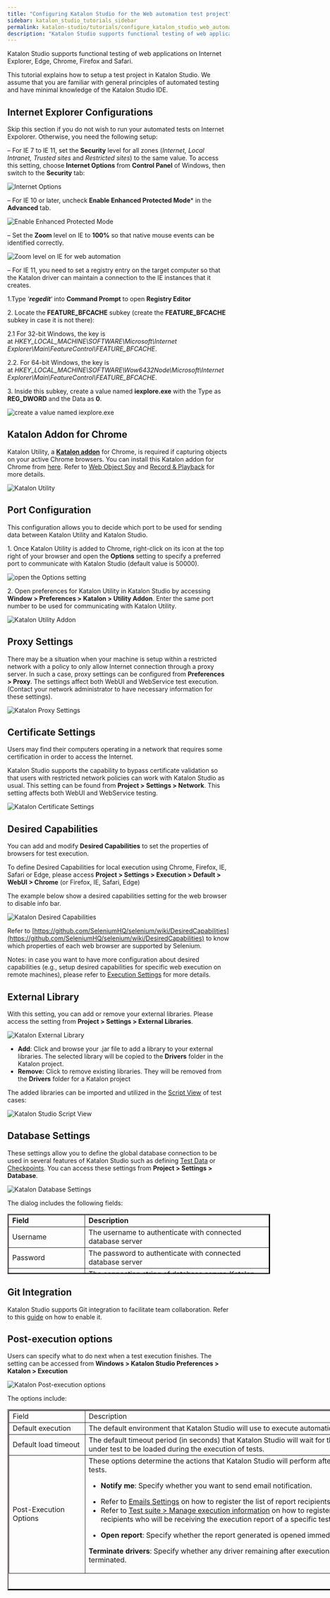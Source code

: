 ```yaml
---
title: "Configuring Katalon Studio for the Web automation test project"
sidebar: katalon_studio_tutorials_sidebar
permalink: katalon-studio/tutorials/configure_katalon_studio_web_automation_test_project.html
description: "Katalon Studio supports functional testing of web applications on many browsers. This tutorial explains how to setup a test project in Katalon Studio."
---
```

[](#)

Katalon Studio supports functional testing of web applications on Internet Explorer, Edge, Chrome, Firefox and Safari.  
  
This tutorial explains how to setup a test project in Katalon Studio. We assume that you are familiar with general principles of automated testing and have minimal knowledge of the Katalon Studio IDE.

**Internet Explorer Configurations**
------------------------------------

Skip this section if you do not wish to run your automated tests on Internet Expolorer. Otherwise, you need the following setup:

– For IE 7 to IE 11, set the **Security** level for all zones (_Internet, Local Intranet, Trusted sites_ and _Restricted sites_) to the same value. To access this setting, choose **Internet Options** from **Control Panel** of Windows, then switch to the **Security** tab:

![Internet Options](../../images/katalon-studio/tutorials/configure_katalon_studio_web_automation_test_project/1.-Katalon-Security.png)

– For IE 10 or later, uncheck **Enable Enhanced Protected Mode*** in the **Advanced** tab.

![Enable Enhanced Protected Mode](../../images/katalon-studio/tutorials/configure_katalon_studio_web_automation_test_project/2.-Katalon-Security.png)

– Set the **Zoom** level on IE to **100%** so that native mouse events can be identified correctly.

![Zoom level on IE for web automation](../../images/katalon-studio/tutorials/configure_katalon_studio_web_automation_test_project/3.-Katalon-IE.png)

– For IE 11, you need to set a registry entry on the target computer so that the Katalon driver can maintain a connection to the IE instances that it creates.

1.Type ‘**_regedit_**‘ into **Command Prompt** to open **Registry Editor**

2\. Locate the **FEATURE_BFCACHE** subkey (create the **FEATURE_BFCACHE** subkey in case it is not there):

2.1 For 32-bit Windows, the key is at _HKEY\_LOCAL\_MACHINE\\SOFTWARE\\Microsoft\\Internet Explorer\\Main\\FeatureControl\\FEATURE_BFCACHE_.

2.2. For 64-bit Windows, the key is at _HKEY\_LOCAL\_MACHINE\\SOFTWARE\\Wow6432Node\\Microsoft\\Internet Explorer\\Main\\FeatureControl\\FEATURE_BFCACHE_.

3\. Inside this subkey, create a value named **iexplore.exe** with the Type as **REG_DWORD** and the Data as **0**.

![create a value named iexplore.exe](../../images/katalon-studio/tutorials/configure_katalon_studio_web_automation_test_project/4.-Katalon-Reg_Dword.png)

Katalon Addon for Chrome
------------------------

Katalon Utility, a [**Katalon addon**](https://chrome.google.com/webstore/detail/katalon-utility/ljdobmomdgdljniojadhoplhkpialdid) for Chrome, is required if capturing objects on your active Chrome browsers. You can install this Katalon addon for Chrome from [here](https://chrome.google.com/webstore/detail/katalon-utility/ljdobmomdgdljniojadhoplhkpialdid). Refer to [Web Object Spy](https://docs.katalon.com/x/5BZO) and [Record & Playback](https://docs.katalon.com/x/RwnR) for more details.

![Katalon Utility](../../images/katalon-studio/tutorials/configure_katalon_studio_web_automation_test_project/5.-Katalon-Addon.png)

**Port Configuration**
----------------------

This configuration allows you to decide which port to be used for sending data between Katalon Utility and Katalon Studio.

1. Once Katalon Utility is added to Chrome, right-click on its icon at the top right of your browser and open the **Options** setting to specify a preferred port to communicate with Katalon Studio (default value is 50000).

![open the Options setting](../../images/katalon-studio/tutorials/configure_katalon_studio_web_automation_test_project/6.Katalon-Utility.png)

2\. Open preferences for Katalon Utility in Katalon Studio by accessing **Window > Preferences > Katalon > Utility Addon**. Enter the same port number to be used for communicating with Katalon Utility.

![Katalon Utility Addon](../../images/katalon-studio/tutorials/configure_katalon_studio_web_automation_test_project/7.-Katalon-Utility-Addon.png)

**Proxy Settings**
------------------

There may be a situation when your machine is setup within a restricted network with a policy to only allow Internet connection through a proxy server. In such a case, proxy settings can be configured from **Preferences > Proxy**. The settings affect both WebUI and WebService test execution. (Contact your network administrator to have necessary information for these settings).

![Katalon Proxy Settings](../../images/katalon-studio/tutorials/configure_katalon_studio_web_automation_test_project/8.-Katalon-Proxy-Settings.png)

**Certificate Settings**
------------------------

Users may find their computers operating in a network that requires some certification in order to access the Internet.

Katalon Studio supports the capability to bypass certificate validation so that users with restricted network policies can work with Katalon Studio as usual. This setting can be found from **Project > Settings > Network**. This setting affects both WebUI and WebService testing.

![Katalon Certificate Settings](../../images/katalon-studio/tutorials/configure_katalon_studio_web_automation_test_project/9.-Katalon-Certificate-settings.png)

**Desired Capabilities**
------------------------

You can add and modify **Desired Capabilities** to set the properties of browsers for test execution.

To define Desired Capabilities for local execution using Chrome, Firefox, IE, Safari or Edge, please access **Project > Settings > Execution > Default > WebUI > Chrome** (or Firefox, IE, Safari, Edge)

The example below show a desired capabilities setting for the web browser to disable info bar.

![Katalon Desired Capabilities](../../images/katalon-studio/tutorials/configure_katalon_studio_web_automation_test_project/10.-Katalon-Desired-Capabilities.png)

Refer to [https://github.com/SeleniumHQ/selenium/wiki/DesiredCapabilities](https://github.com/SeleniumHQ/selenium/wiki/DesiredCapabilities) to know which properties of each web browser are supported by Selenium.

Notes: in case you want to have more configuration about desired capabilities (e.g., setup desired capabilities for specific web execution on remote machines), please refer to [Execution Settings](https://docs.katalon.com/display/KD/Execution+Settings#ExecutionSettings-CustomExecution) for more details.

**External Library**
--------------------

With this setting, you can add or remove your external libraries. Please access the setting from **Project > Settings > External Libraries**.

![Katalon External Library](../../images/katalon-studio/tutorials/configure_katalon_studio_web_automation_test_project/11.-Katalon-External-Library.png)

*   **Add**: Click and browse your .jar file to add a library to your external libraries. The selected library will be copied to the **Drivers** folder in the Katalon project.
*   **Remove:** Click to remove existing libraries. They will be removed from the **Drivers** folder for a Katalon project

The added libraries can be imported and utilized in the [Script View](https://docs.katalon.com/x/Y4Iw) of test cases:

![Katalon Studio Script View](../../images/katalon-studio/tutorials/configure_katalon_studio_web_automation_test_project/12.-Katalon-Script-view.png)

**Database Settings**
---------------------

These settings allow you to define the global database connection to be used in several features of Katalon Studio such as defining [Test Data](https://docs.katalon.com/display/KD/Manage+Test+Data#ManageTestData-CreateaDatabaseData) or [Checkpoints](https://docs.katalon.com/display/KD/Manage+Checkpoint#ManageCheckpoint-CreateaDatabaseCheckpoint). You can access these settings from **Project > Settings > Database**.

![Katalon Database Settings](../../images/katalon-studio/tutorials/configure_katalon_studio_web_automation_test_project/13.-Katalon-Database.png)

The dialog includes the following fields:

<table style="height: 136px; width: 596px; border-color: #302828;" border="2"><tbody><tr><td style="width: 161px;"><strong>Field</strong></td><td style="width: 421px;"><strong>Description</strong></td></tr><tr><td style="width: 161px;"><span style="font-weight: 400;">Username</span></td><td style="width: 421px;"><span style="font-weight: 400;">The username to authenticate with connected database server</span></td></tr><tr><td style="width: 161px;"><span style="font-weight: 400;">Password</span></td><td style="width: 421px;"><span style="font-weight: 400;">The password to authenticate with connected database server</span></td></tr><tr><td style="width: 161px;"><span style="font-weight: 400;">Connection URL</span></td><td style="width: 421px;"><span style="font-weight: 400;">The connection string of database server. Katalon Studio supports following databases:</span><p></p><ul><li style="font-weight: 400;"><span style="font-weight: 400;">MySQL</span></li><li style="font-weight: 400;"><span style="font-weight: 400;">SQLServer</span></li><li style="font-weight: 400;"><span style="font-weight: 400;">Oracle</span></li><li style="font-weight: 400;"><span style="font-weight: 400;">Postgre</span></li></ul></td></tr></tbody></table>

**Git Integration**
-------------------

Katalon Studio supports Git integration to facilitate team collaboration. Refer to this [guide](https://docs.katalon.com/display/KD/Git+Integration#GitIntegration-Configuration) on how to enable it.

**Post-execution options**
--------------------------

Users can specify what to do next when a test execution finishes. The setting can be accessed from **Windows > Katalon Studio Preferences > Katalon > Execution**

![Katalon Post-execution options](../../images/katalon-studio/tutorials/configure_katalon_studio_web_automation_test_project/14.-Katalon-Post-execution.png)

The options include:

<table style="height: 410px; width: 870px; border-color: #383434;" border="3"><tbody><tr><td style="width: 159px;">Field</td><td style="width: 697px;">Description</td></tr><tr><td style="width: 159px;"><span style="font-weight: 400;">Default execution</span></td><td style="width: 697px;"><span style="font-weight: 400;">The default environment that Katalon Studio will use to execute automation test.</span></td></tr><tr><td style="width: 159px;"><span style="font-weight: 400;">Default load timeout</span></td><td style="width: 697px;"><span style="font-weight: 400;">The default timeout period (in seconds) that Katalon Studio will wait for the application under test to be loaded during the execution of tests.</span></td></tr><tr><td style="width: 159px;"><span style="font-weight: 400;">Post-Execution Options</span></td><td style="width: 697px;"><span style="font-weight: 400;">These options determine the actions that Katalon Studio will perform after executing tests.</span><p></p><ul><li style="font-weight: 400;"><b>Notify me</b><span style="font-weight: 400;">: Specify whether you want to send email notification.</span></li></ul><ul><li style="font-weight: 400;"><span style="font-weight: 400;">Refer to </span><span style="text-decoration: underline;"><a href="https://docs.katalon.com/display/KD/Emails+Settings"><span style="font-weight: 400;">Emails Settings</span></a></span><span style="font-weight: 400;"> on how to register the list of report recipients.</span></li><li style="font-weight: 400;"><span style="font-weight: 400;">Refer to </span><span style="text-decoration: underline;"><a href="https://docs.katalon.com/display/KD/Execute+a+test+suite#Executeatestsuite-Manageexecutioninformation"><span style="font-weight: 400;">Test suite &gt; Manage execution information</span></a></span><span style="font-weight: 400;"> on how to register a list of recipients who will be receiving the execution report of a specific test suite.</span></li></ul><ul><li style="font-weight: 400;"><b>Open report</b><span style="font-weight: 400;">: Specify whether the report generated is opened immediately.</span></li></ul><p><b>Terminate drivers</b><span style="font-weight: 400;">: Specify whether any driver remaining after execution will be terminated.</span></p></td></tr></tbody></table>

[](#modal-id-popup)